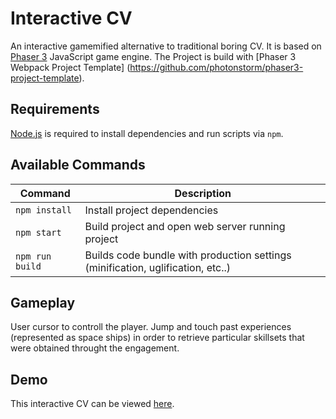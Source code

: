 # Interactive CV

An interactive gamemified alternative to traditional boring CV.  It is based on [Phaser 3](https://phaser.io) JavaScript
game engine.  The Project is build with [Phaser 3 Webpack Project Template] (https://github.com/photonstorm/phaser3-project-template).


## Requirements

[Node.js](https://nodejs.org) is required to install dependencies and run scripts via `npm`.

## Available Commands

| Command | Description |
|---------|-------------|
| `npm install` | Install project dependencies |
| `npm start` | Build project and open web server running project |
| `npm run build` | Builds code bundle with production settings (minification, uglification, etc..) |

## Gameplay
User cursor to controll the player.  Jump and touch past experiences (represented as space ships)
in order to retrieve particular skillsets that were obtained throught the engagement.

## Demo
This interactive CV can be viewed [here](https://alexs333.github.io/interactive-cv/).
